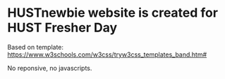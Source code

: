 ﻿# HUSTnewbie website is created for HUST Fresher Day 
 
 Based on template: https://www.w3schools.com/w3css/tryw3css_templates_band.htm#
 
 No reponsive, no javascripts.
